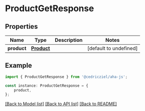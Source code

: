 # ProductGetResponse


## Properties

Name | Type | Description | Notes
------------ | ------------- | ------------- | -------------
**product** | [**Product**](Product.md) |  | [default to undefined]

## Example

```typescript
import { ProductGetResponse } from '@cedricziel/aha-js';

const instance: ProductGetResponse = {
    product,
};
```

[[Back to Model list]](../README.md#documentation-for-models) [[Back to API list]](../README.md#documentation-for-api-endpoints) [[Back to README]](../README.md)
